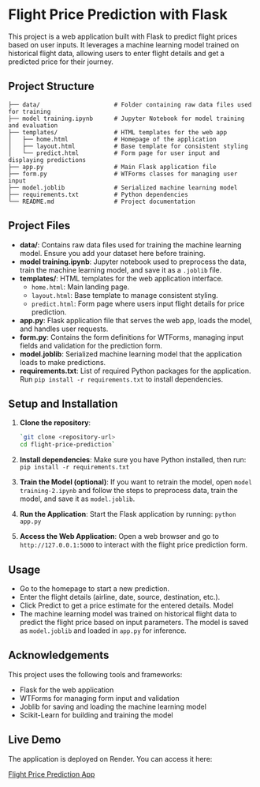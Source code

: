 # Flight Price Prediction with Flask

This project is a web application built with Flask to predict flight prices based on user inputs. It leverages a machine learning model trained on historical flight data, allowing users to enter flight details and get a predicted price for their journey.

## Project Structure

```plaintext
├── data/                     # Folder containing raw data files used for training
├── model training.ipynb      # Jupyter Notebook for model training and evaluation
├── templates/                # HTML templates for the web app
│   ├── home.html             # Homepage of the application
│   ├── layout.html           # Base template for consistent styling
│   └── predict.html          # Form page for user input and displaying predictions
├── app.py                    # Main Flask application file
├── form.py                   # WTForms classes for managing user input
├── model.joblib              # Serialized machine learning model
├── requirements.txt          # Python dependencies
└── README.md                 # Project documentation
```

## Project Files

- **data/**: Contains raw data files used for training the machine learning model. Ensure you add your dataset here before training.
- **model training.ipynb**: Jupyter notebook used to preprocess the data, train the machine learning model, and save it as a `.joblib` file.
- **templates/**: HTML templates for the web application interface.
  - `home.html`: Main landing page.
  - `layout.html`: Base template to manage consistent styling.
  - `predict.html`: Form page where users input flight details for price prediction.
- **app.py**: Flask application file that serves the web app, loads the model, and handles user requests.
- **form.py**: Contains the form definitions for WTForms, managing input fields and validation for the prediction form.
- **model.joblib**: Serialized machine learning model that the application loads to make predictions.
- **requirements.txt**: List of required Python packages for the application. Run `pip install -r requirements.txt` to install dependencies.

## Setup and Installation

1. **Clone the repository**:
   ```bash
   `git clone <repository-url>
   cd flight-price-prediction`

2. **Install dependencies**: 
  Make sure you have Python installed, then run:
  `pip install -r requirements.txt`

3. **Train the Model (optional)**: 
  If you want to retrain the model, open `model training-2.ipynb` and follow the steps to preprocess data, train the model, and save it as `model.joblib`.

4. **Run the Application**: 
  Start the Flask application by running:
  `python app.py`

5. **Access the Web Application**: Open a web browser and go to `http://127.0.0.1:5000` to interact with the flight price prediction form.

## Usage

* Go to the homepage to start a new prediction.
* Enter the flight details (airline, date, source, destination, etc.).
* Click Predict to get a price estimate for the entered details.
Model
* The machine learning model was trained on historical flight data to predict the flight price based on input parameters. The model is saved as `model.joblib` and loaded in `app.py` for inference.

## Acknowledgements
This project uses the following tools and frameworks:

* Flask for the web application
* WTForms for managing form input and validation
* Joblib for saving and loading the machine learning model
* Scikit-Learn for building and training the model

## Live Demo

The application is deployed on Render. You can access it here:

[Flight Price Prediction App](https://flight-price-prediction-using-flask-1.onrender.com/)
